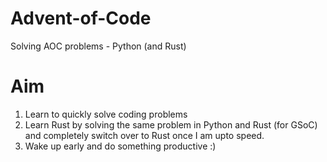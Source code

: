 # Advent-of-Code
Solving AOC problems - Python (and Rust)

# Aim
1) Learn to quickly solve coding problems
2) Learn Rust by solving the same problem in Python and Rust (for GSoC) and completely switch over to Rust once I am upto speed.
3) Wake up early and do something productive :)
